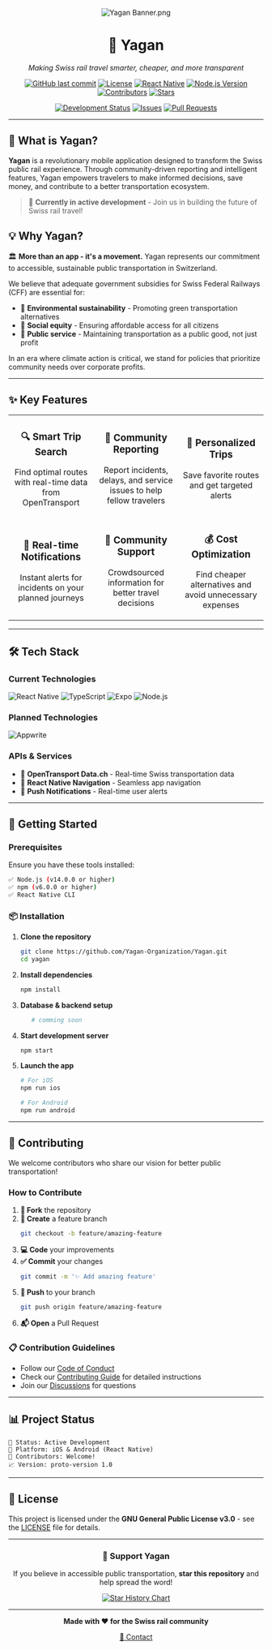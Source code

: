 <div align="center">

![Yagan Banner.png](images/Yagan%20Banner.png)

# 🚂 Yagan
*Making Swiss rail travel smarter, cheaper, and more transparent*

[![GitHub last commit](https://img.shields.io/github/last-commit/Yagan-Organization/Yagan?style=for-the-badge&logo=github)](https://github.com/Yagan-Organization/Yagan)
[![License](https://img.shields.io/github/license/Yagan-Organization/Yagan?style=for-the-badge&logo=gnu)](LICENSE)
[![React Native](https://img.shields.io/badge/React%20Native-0.72-blue?style=for-the-badge&logo=react)](https://reactnative.dev/)
[![Node.js Version](https://img.shields.io/badge/Node.js-14%2B-green?style=for-the-badge&logo=node.js)](https://nodejs.org/)
[![Contributors](https://img.shields.io/github/contributors/Yagan-Organization/Yagan?style=for-the-badge&logo=github)](https://github.com/Yagan-Organization/Yagan/graphs/contributors)
[![Stars](https://img.shields.io/github/stars/Yagan-Organization/Yagan?style=for-the-badge&logo=github)](https://github.com/Yagan-Organization/Yagan/stargazers)

[![Development Status](https://img.shields.io/badge/Status-In%20Development-orange?style=flat-square)](https://github.com/Yagan-Organization/Yagan)
[![Issues](https://img.shields.io/github/issues/Yagan-Organization/Yagan?style=flat-square&logo=github)](https://github.com/Yagan-Organization/Yagan/issues)
[![Pull Requests](https://img.shields.io/github/issues-pr/Yagan-Organization/Yagan?style=flat-square&logo=github)](https://github.com/Yagan-Organization/Yagan/pulls)

</div>

---

## 🎯 What is Yagan?

**Yagan** is a revolutionary mobile application designed to transform the Swiss public rail experience. Through community-driven reporting and intelligent features, Yagan empowers travelers to make informed decisions, save money, and contribute to a better transportation ecosystem.

> 🚀 **Currently in active development** - Join us in building the future of Swiss rail travel!

## 💡 Why Yagan?

🏛️ **More than an app - it's a movement.** Yagan represents our commitment to accessible, sustainable public transportation in Switzerland. 

We believe that adequate government subsidies for Swiss Federal Railways (CFF) are essential for:
- 🌱 **Environmental sustainability** - Promoting green transportation alternatives
- 🤝 **Social equity** - Ensuring affordable access for all citizens  
- 🚊 **Public service** - Maintaining transportation as a public good, not just profit

In an era where climate action is critical, we stand for policies that prioritize community needs over corporate profits.

---

## ✨ Key Features

<table>
<tr>
<td width="33%" align="center">

### 🔍 **Smart Trip Search**
Find optimal routes with real-time data from OpenTransport

</td>
<td width="33%" align="center">

### 📢 **Community Reporting**
Report incidents, delays, and service issues to help fellow travelers

</td>
<td width="33%" align="center">

### 💾 **Personalized Trips**
Save favorite routes and get targeted alerts

</td>
</tr>
<tr>
<td width="33%" align="center">

### 🔔 **Real-time Notifications**
Instant alerts for incidents on your planned journeys

</td>
<td width="33%" align="center">

### 👥 **Community Support**
Crowdsourced information for better travel decisions

</td>
<td width="33%" align="center">

### 💰 **Cost Optimization**
Find cheaper alternatives and avoid unnecessary expenses

</td>
</tr>
</table>

---

## 🛠️ Tech Stack

### **Current Technologies**
![React Native](https://img.shields.io/badge/React%20Native-61DAFB?style=for-the-badge&logo=react&logoColor=black)
![TypeScript](https://img.shields.io/badge/TypeScript-3178C6?style=for-the-badge&logo=typescript&logoColor=white)
![Expo](https://img.shields.io/badge/Expo-1B1F23?style=for-the-badge&logo=expo&logoColor=white)
![Node.js](https://img.shields.io/badge/Node.js-339933?style=for-the-badge&logo=node.js&logoColor=white)


### **Planned Technologies**
![Appwrite](https://img.shields.io/badge/Appwrite-FF4B4B?style=for-the-badge&logo=appwrite&logoColor=white)


### **APIs & Services**
- 🚄 **OpenTransport Data.ch** - Real-time Swiss transportation data
- 📱 **React Native Navigation** - Seamless app navigation
- 🔔 **Push Notifications** - Real-time user alerts

---

## 🚀 Getting Started

### Prerequisites

Ensure you have these tools installed:

```bash
✅ Node.js (v14.0.0 or higher)
✅ npm (v6.0.0 or higher) 
✅ React Native CLI
```

### 📦 Installation

1. **Clone the repository**
   ```bash
   git clone https://github.com/Yagan-Organization/Yagan.git
   cd yagan
   ```

2. **Install dependencies**
   ```bash
   npm install
   ```

3. **Database & backend setup**
   ```bash
      # comming soon
   ```

4. **Start development server**
   ```bash
   npm start
   ```

5. **Launch the app**
   ```bash
   # For iOS
   npm run ios
   
   # For Android  
   npm run android
   ```

---

## 🤝 Contributing

We welcome contributors who share our vision for better public transportation! 

### How to Contribute

1. **🍴 Fork** the repository
2. **🌿 Create** a feature branch
   ```bash
   git checkout -b feature/amazing-feature
   ```
3. **💻 Code** your improvements
4. **✅ Commit** your changes
   ```bash
   git commit -m '✨ Add amazing feature'
   ```
5. **🚀 Push** to your branch
   ```bash
   git push origin feature/amazing-feature
   ```
6. **📬 Open** a Pull Request

### 📋 Contribution Guidelines

- Follow our [Code of Conduct](CODE_OF_CONDUCT.md)
- Check our [Contributing Guide](CONTRIBUTING.md) for detailed instructions
- Join our [Discussions](https://github.com/Yagan-Organization/Yagan/discussions) for questions

---

## 📊 Project Status

```
🚧 Status: Active Development
📱 Platform: iOS & Android (React Native)
👥 Contributors: Welcome!
📈 Version: proto-version 1.0
```

---

## 📄 License

This project is licensed under the **GNU General Public License v3.0** - see the [LICENSE](LICENSE) file for details.

---

<div align="center">

### 🌟 Support Yagan

If you believe in accessible public transportation, **star this repository** and help spread the word!

[![Star History Chart](https://api.star-history.com/svg?repos=Yagan-Organization/Yagan&type=Date)](https://star-history.com/#Yagan-Organization/Yagan&Date)

---

**Made with ❤️ for the Swiss rail community**

[📧 Contact](mailto:hello@matheodelessert.ch) 

</div>

